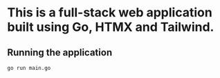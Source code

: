 # This is a full-stack web application built using Go, HTMX and Tailwind.

## Running the application

```bash
go run main.go
```
